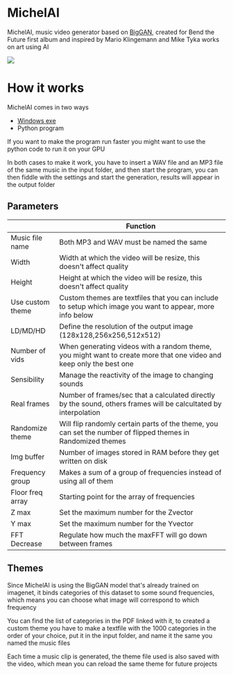 # MichelAI

MichelAI, music video generator based on [BigGAN](https://github.com/ajbrock/BigGAN-PyTorch), created for Bend the Future first album and inspired by Mario Klingemann and Mike Tyka works on art using AI

[![](http://img.youtube.com/vi/IYK83KiojzA/0.jpg)](http://www.youtube.com/watch?v=IYK83KiojzA "Reaching For - Bend the Future")

# How it works

MichelAI comes in two ways

 - [Windows exe](https://1drv.ms/u/s!AjwQADba1lMhyxw3wobgg5XetgSj?e=3Vyr0t)
 - Python program
 
 If you want to make the program run faster you might want to use the python code to run it on your GPU
 
 In both cases to make it work, you have to insert a WAV file and an MP3 file of the same music in the input folder, and then start the program, you can then fiddle with the settings and start the generation, results will appear in the output folder

## Parameters

|                |Function                         
|----------------|-------------------------------|
|Music file name            |Both MP3 and WAV must be named the same   
|Width|Width at which the video will be resize, this doesn't affect quality 
|Height|Height at which the video will be resize, this doesn't affect quality 
|Use custom theme|Custom themes are textfiles that you can include to setup which image you want to appear, more info below
|LD/MD/HD|Define the resolution of the output image (128x128,256x256,512x512)
|Number of vids|When generating videos with a random theme, you might want to create more that one video and keep only the best one
|Sensibility|Manage the reactivity of the image to changing sounds
|Real frames|Number of frames/sec that a calculated directly by the sound, others frames will be calcultated by interpolation
|Randomize theme|Will flip randomly certain parts of the theme, you can set the number of flipped themes in Randomized themes
|Img buffer|Number of images stored in RAM before they get written on disk
|Frequency group|Makes a sum of a group of frequencies instead of using all of them
|Floor freq array|Starting point for the array of frequencies
|Z max|Set the maximum number for the Zvector
|Y max|Set the maximum number for the Yvector
|FFT Decrease|Regulate how much the maxFFT will go down between frames


## Themes

Since MichelAI is using the BigGAN model that's already trained on imagenet, it binds categories of this dataset to some sound frequencies, which means you can choose what image will correspond to which frequency

You can find the list of categories in the PDF linked with it, to created a custom theme you have to make a textfile with the 1000 categories in the order of your choice, put it in the input folder, and name it the same you named the music files

Each time a music clip is generated, the theme file used is also saved with the video, which mean you can reload the same theme for future projects
